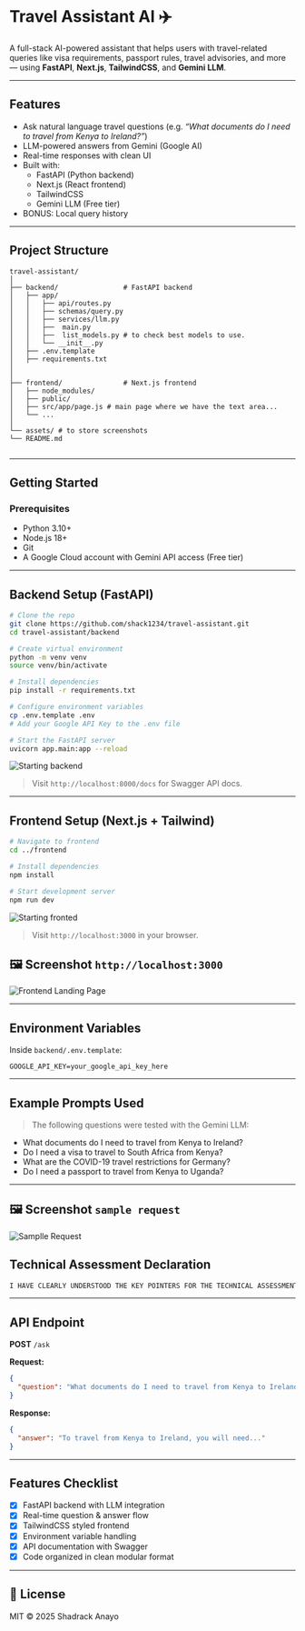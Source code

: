 # Travel Assistant AI ✈️

A full-stack AI-powered assistant that helps users with travel-related queries like visa requirements, passport rules, travel advisories, and more — using **FastAPI**, **Next.js**, **TailwindCSS**, and **Gemini LLM**.

---

## Features

- Ask natural language travel questions (e.g. _“What documents do I need to travel from Kenya to Ireland?”_)
- LLM-powered answers from Gemini (Google AI)
- Real-time responses with clean UI
- Built with:
  -  FastAPI (Python backend)
  -  Next.js (React frontend)
  -  TailwindCSS
  -  Gemini LLM (Free tier)
- BONUS: Local query history

---

##  Project Structure

```
travel-assistant/
│
├── backend/                # FastAPI backend
│   ├── app/
│   │   ├── api/routes.py
│   │   ├── schemas/query.py
│   │   ├── services/llm.py
│   │   ├──  main.py
│   │   ├──  list_models.py # to check best models to use.
│   │   └── __init__.py
│   ├── .env.template
│   ├── requirements.txt
│ 
│
├── frontend/               # Next.js frontend
│   ├── node_modules/ 
│   ├── public/
│   ├── src/app/page.js # main page where we have the text area...
│   └── ...
│
└── assets/ # to store screenshots 
└── README.md


```

---

##  Getting Started

###  Prerequisites

- Python 3.10+
- Node.js 18+
- Git
- A Google Cloud account with Gemini API access (Free tier)

---

##  Backend Setup (FastAPI)

```bash
# Clone the repo
git clone https://github.com/shack1234/travel-assistant.git
cd travel-assistant/backend

# Create virtual environment
python -m venv venv
source venv/bin/activate

# Install dependencies
pip install -r requirements.txt

# Configure environment variables
cp .env.template .env
# Add your Google API Key to the .env file

# Start the FastAPI server
uvicorn app.main:app --reload

```
![Starting backend](assets/start_backend.png)


> Visit `http://localhost:8000/docs` for Swagger API docs.

---

## Frontend Setup (Next.js + Tailwind)

```bash
# Navigate to frontend
cd ../frontend

# Install dependencies
npm install

# Start development server
npm run dev
```
![Starting fronted](assets/start_fronted.png)

> Visit `http://localhost:3000` in your browser.
> 
## 🖼️ Screenshot  `http://localhost:3000` 

![Frontend Landing Page](assets/frontend_landing.png)

---

##  Environment Variables

Inside `backend/.env.template`:

```env
GOOGLE_API_KEY=your_google_api_key_here
```

---

##  Example Prompts Used

> The following questions were tested with the Gemini LLM:

- What documents do I need to travel from Kenya to Ireland?
- Do I need a visa to travel to South Africa from Kenya?
- What are the COVID-19 travel restrictions for Germany?
- Do I need a passport to travel from Kenya to Uganda?

---
## 🖼️ Screenshot  `sample request ` 
![Samplle Request](assets/sample_request.png)

##  Technical Assessment Declaration

```txt
I HAVE CLEARLY UNDERSTOOD THE KEY POINTERS FOR THE TECHNICAL ASSESSMENT.
```

---

## API Endpoint

**POST** `/ask`

**Request:**

```json
{
  "question": "What documents do I need to travel from Kenya to Ireland?"
}
```

**Response:**

```json
{
  "answer": "To travel from Kenya to Ireland, you will need..."
}
```

---

## Features Checklist

- [x] FastAPI backend with LLM integration
- [x] Real-time question & answer flow
- [x] TailwindCSS styled frontend
- [x] Environment variable handling
- [x] API documentation with Swagger
- [x] Code organized in clean modular format

---


## 📜 License

MIT © 2025 Shadrack Anayo
